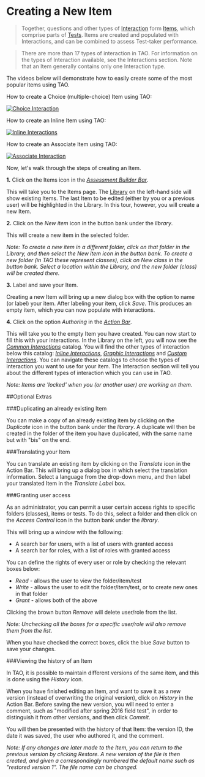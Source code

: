 <!--
created_at: 2016-12-15
authors:         
    - "Catherine Pease"
--> 

# Creating a New Item

>Together, questions and other types of [Interaction](../appendix/glossary.md#interaction) form [Items](../appendix/glossary.md#item), which comprise parts of [Tests](../appendix/glossary.md#test). Items are created and populated with Interactions, and can be combined to assess Test-taker performance.

>There are more than 17 types of interaction in TAO. For information on the types of Interaction available, see the Interactions section. Note that an Item generally contains only one Interaction type.

The videos below will demonstrate how to easily create some of the most popular items using TAO.

How to create a Choice (multiple-choice) Item using TAO:


[![Choice Interaction]()](http://www.youtube.com/watch?v=a3WM6yMfiGs)

How to create an Inline Item using TAO:

[![Inline Interactions]()](http://www.youtube.com/watch?v=5vplITM3Ah4)

How to create an Associate Item using TAO:

[![Associate Interaction]()](http://www.youtube.com/watch?v=qIX3HVNq5L0)


Now, let's walk through the steps of creating an Item.

**1.**  Click on the Items icon in the *[Assessment Builder Bar](../appendix/glossary.md#assessment-builder-bar)*.

This will take you to the Items page. The [Library](../appendix/glossary.md#library) on the left-hand side will show existing Items. The last Item to be edited (either by you or a previous user) will be highlighted in the Library. In this tour, however, you will create a new Item.

**2.**  Click on the *New item* icon in the button bank under the *library*.

This will create a new item in the selected folder. 

*Note: To create a new item in a different folder, click on that folder in the Library, and then select the New item icon in the button bank. To create a new folder (in TAO these represent classes), click on New class in the button bank. Select a location within the Library, and the new folder (class) will be created there.*

**3.**  Label and save your Item.

Creating a new Item will bring up a new dialog box with the option to name (or label) your item. After labeling your item, click *Save*. This produces an empty item, which you can now populate with interactions.

**4.**  Click on the option *Authoring* in the *[Action Bar](../appendix/glossary.md#action-bar)*.

This will take you to the empty Item you have created. You can now start to fill this with your interactions. In the Library on the left, you will now see the *[Common Interactions](../appendix/glossary.md#common-interactions)* catalog. You will find the other types of interaction below this catalog: *[Inline Interactions](../appendix/glossary.md#inline-interactions)*, *[Graphic Interactions](../appendix/glossary.md#graphic-interactions)* and *[Custom Interactions](../appendix/glossary.md#custom-interactions)*. You can navigate these catalogs to choose the types of interaction you want to use for your item. The Interaction section will tell you about the different types of interaction which you can use in TAO.

*Note: Items are 'locked' when you (or another user) are working on them.*

<aside class="optional-extras">
##Optional Extras


###Duplicating an already existing Item

You can make a copy of an already existing item by clicking on the *Duplicate* icon in the button bank under the *library*. A duplicate will then be created in the folder of the item you have duplicated, with the same name but with "bis" on the end.

###Translating your Item

You can translate an existing item by clicking on the *Translate* icon in the Action Bar. This will bring up a dialog box in which select the translation information. Select a language from the drop-down menu, and then label your translated Item in the *Translate Label* box.

###Granting user access

As an administrator, you can permit a user certain access rights to specific folders (classes), items or tests. To do this, select a folder and then click on the *Access Control* icon in the button bank under the *library*.  

This will bring up a window with the following:

- A search bar for users, with a list of users with granted access
- A search bar for roles, with a list of roles with granted access

You can define the rights of every user or role by checking the relevant boxes below:

- *Read* - allows the user to view the folder/item/test
- *Write* - allows the user to edit the folder/item/test, or to create new ones in that folder
- *Grant* - allows both of the above
 
Clicking the brown button *Remove* will delete user/role from the list. 

*Note: Unchecking all the boxes for a specific user/role will also remove them from the list.*
 
When you have checked the correct boxes, click the blue *Save* button to save your changes.

###Viewing the history of an Item

In TAO, it is possible to maintain different versions of the same item, and this is done using the *History* icon.

When you have finished editing an Item, and want to save it as a new version (instead of overwriting the original version), click on *History* in the Action Bar. Before saving the new version, you will need to enter a comment, such as "modified after spring 2016 field test", in order to distinguish it from other versions, and then click *Commit*.

You will then be presented with the history of that Item: the version ID, the date it was saved, the user who authored it, and the comment.

*Note: If any changes are later made to the Item, you can return to the previous version by clicking *Restore*. A new version of the file is then created, and given a correspondingly numbered the default name such as "restored version 1". The file name can be changed.*

</aside>
